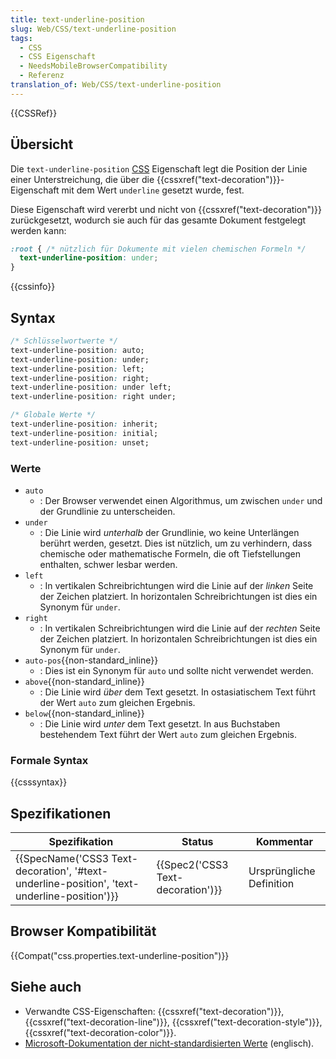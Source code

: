 ```yaml
---
title: text-underline-position
slug: Web/CSS/text-underline-position
tags:
  - CSS
  - CSS Eigenschaft
  - NeedsMobileBrowserCompatibility
  - Referenz
translation_of: Web/CSS/text-underline-position
---
```

{{CSSRef}}

## Übersicht

Die `text-underline-position` [CSS](/de/docs/Web/CSS) Eigenschaft legt die Position der Linie einer Unterstreichung, die über die {{cssxref("text-decoration")}}-Eigenschaft mit dem Wert `underline` gesetzt wurde, fest.

Diese Eigenschaft wird vererbt und nicht von {{cssxref("text-decoration")}} zurückgesetzt, wodurch sie auch für das gesamte Dokument festgelegt werden kann:

```css
:root { /* nützlich für Dokumente mit vielen chemischen Formeln */
  text-underline-position: under;
}
```

{{cssinfo}}

## Syntax

```css
/* Schlüsselwortwerte */
text-underline-position: auto;
text-underline-position: under;
text-underline-position: left;
text-underline-position: right;
text-underline-position: under left;
text-underline-position: right under;

/* Globale Werte */
text-underline-position: inherit;
text-underline-position: initial;
text-underline-position: unset;
```

### Werte

- `auto`
  - : Der Browser verwendet einen Algorithmus, um zwischen `under` und der Grundlinie zu unterscheiden.
- `under`
  - : Die Linie wird _unterhalb_ der Grundlinie, wo keine Unterlängen berührt werden, gesetzt. Dies ist nützlich, um zu verhindern, dass chemische oder mathematische Formeln, die oft Tiefstellungen enthalten, schwer lesbar werden.
- `left`
  - : In vertikalen Schreibrichtungen wird die Linie auf der _linken_ Seite der Zeichen platziert. In horizontalen Schreibrichtungen ist dies ein Synonym für `under`.
- `right`
  - : In vertikalen Schreibrichtungen wird die Linie auf der _rechten_ Seite der Zeichen platziert. In horizontalen Schreibrichtungen ist dies ein Synonym für `under`.
- `auto-pos`{{non-standard_inline}}
  - : Dies ist ein Synonym für `auto` und sollte nicht verwendet werden.
- `above`{{non-standard_inline}}
  - : Die Linie wird _über_ dem Text gesetzt. In ostasiatischem Text führt der Wert `auto` zum gleichen Ergebnis.
- `below`{{non-standard_inline}}
  - : Die Linie wird _unter_ dem Text gesetzt. In aus Buchstaben bestehendem Text führt der Wert `auto` zum gleichen Ergebnis.

### Formale Syntax

{{csssyntax}}

## Spezifikationen

| Spezifikation                                                                                                            | Status                                       | Kommentar                |
| ------------------------------------------------------------------------------------------------------------------------ | -------------------------------------------- | ------------------------ |
| {{SpecName('CSS3 Text-decoration', '#text-underline-position', 'text-underline-position')}} | {{Spec2('CSS3 Text-decoration')}} | Ursprüngliche Definition |

## Browser Kompatibilität

{{Compat("css.properties.text-underline-position")}}

## Siehe auch

- Verwandte CSS-Eigenschaften: {{cssxref("text-decoration")}}, {{cssxref("text-decoration-line")}}, {{cssxref("text-decoration-style")}}, {{cssxref("text-decoration-color")}}.
- [Microsoft-Dokumentation der nicht-standardisierten Werte](https://msdn.microsoft.com/en-us/library/ie/ms531176%28v=vs.85%29.aspx) (englisch).
